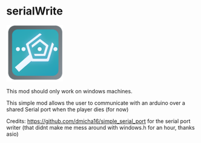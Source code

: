 # serialWrite
<img src="logo.png" width="150" alt="the mod's logo" />

This mod should only work on windows machines.

This simple mod allows the user to communicate with an arduino over a shared Serial port when the player dies (for now)


Credits:
https://github.com/dmicha16/simple_serial_port for the serial port writer (that didnt make me mess around with windows.h for an hour, thanks asio)




